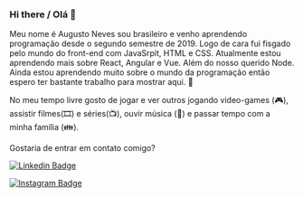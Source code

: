 ### Hi there / Olá 👋

Meu nome é Augusto Neves sou brasileiro e venho aprendendo programação desde o segundo semestre de 2019. Logo de cara fui fisgado pelo mundo do front-end com JavaSrpit, HTML e CSS. Atualmente estou aprendendo mais sobre React, Angular e Vue. Além do nosso querido Node. Ainda estou aprendendo muito sobre o mundo da programação então espero ter bastante trabalho para mostrar aqui. 💪

No meu tempo livre gosto de jogar e ver outros jogando video-games (🎮), assistir filmes(🎞️) e séries(📺), ouvir música (🎵) e passar tempo com a minha família (👪).

Gostaria de entrar em contato comigo?

[![Linkedin Badge](https://img.shields.io/badge/-LinkedIn-blue?style=flat-square&logo=Linkedin&logoColor=white&link=https://www.linkedin.com/in/augusto-neves-066b7b1ab)](https://www.linkedin.com/in/augusto-neves-066b7b1ab)

[![Instagram Badge](https://img.shields.io/badge/-Instagram-ea5f63?style=flat-square&labelColor=1ca0f1&logo=instagram&logoColor=white&link=https:https://www.instagram.com/_augusto_neves/)](https:https://www.instagram.com/_augusto_neves/)


<!--
**Augusto-Neves/Augusto-Neves** is a ✨ _special_ ✨ repository because its `README.md` (this file) appears on your GitHub profile.

Here are some ideas to get you started:

- 🔭 I’m currently working on ...
- 🌱 I’m currently learning ...
- 👯 I’m looking to collaborate on ...
- 🤔 I’m looking for help with ...
- 💬 Ask me about ...
- 📫 How to reach me: ...
- 😄 Pronouns: ...
- ⚡ Fun fact: ...
-->
